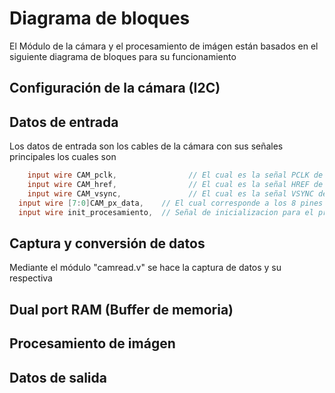 # Diagrama de bloques
El Módulo de la cámara y el procesamiento de imágen están basados en el siguiente diagrama de bloques para su funcionamiento

## Configuración de la cámara (I2C)



## Datos de entrada
Los datos de entrada son los cables de la cámara con sus señales principales los cuales son
```verilog
	input wire CAM_pclk,		        // El cual es la señal PCLK de la camara que hace referencia al clock para cada pixel. 
	input wire CAM_href,		        // El cual es la señal HREF de la camara que es la señal de referencia horizontal. 
	input wire CAM_vsync,		        // El cual es la señal VSYNC de la camara.
  input wire [7:0]CAM_px_data,    // El cual corresponde a los 8 pines de datos de la camara.
  input wire init_procesamiento,  // Señal de inicializacion para el procesamiento
```

## Captura y conversión de datos
Mediante el módulo "camread.v" se hace la captura de datos y su respectiva


## Dual port RAM (Buffer de memoria)


## Procesamiento de imágen


## Datos de salida

